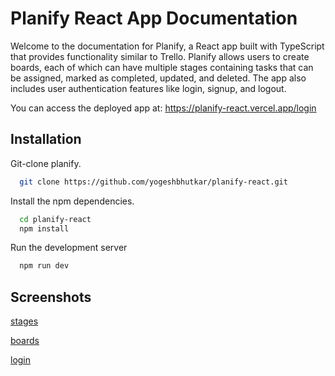 
# Planify React App Documentation

Welcome to the documentation for Planify, a React app built with TypeScript that provides functionality similar to Trello. Planify allows users to create boards, each of which can have multiple stages containing tasks that can be assigned, marked as completed, updated, and deleted. The app also includes user authentication features like login, signup, and logout.

You can access the deployed app at: https://planify-react.vercel.app/login


## Installation

Git-clone planify.

```bash
  git clone https://github.com/yogeshbhutkar/planify-react.git
```

Install the npm dependencies.

```bash
  cd planify-react
  npm install
```

Run the development server

```bash
  npm run dev
```
    
## Screenshots

[stages](https://postimg.cc/q6nzRP24)

[boards](https://postimg.cc/Ppvq3g3Y)

[login](https://postimg.cc/MnZp2M3W)

